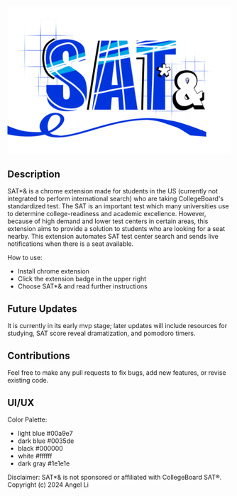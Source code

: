 ![logo3](assets/logo3.png)
## Description
SAT*& is a chrome extension made for students in the US (currently not integrated to perform international search) who are taking CollegeBoard's standardized test. The SAT is an important test which many universities use to determine college-readiness and academic excellence. However, because of high demand and lower test centers in certain areas, this extension aims to provide a solution to students who are looking for a seat nearby. This extension automates SAT test center search and sends live notifications when there is a seat available. 

How to use:
- Install chrome extension
- Click the extension badge in the upper right
- Choose SAT*& and read further instructions

## Future Updates
It is currently in its early mvp stage; later updates will include resources for studying, SAT score reveal dramatization, and pomodoro timers.

## Contributions
Feel free to make any pull requests to fix bugs, add new features, or revise existing code.

## UI/UX
Color Palette:
- light blue #00a9e7
- dark blue #0035de
- black #000000
- white #ffffff
- dark gray #1e1e1e

Disclaimer: SAT*& is not sponsored or affiliated with CollegeBoard SAT®. Copyright (c) 2024 Angel Li